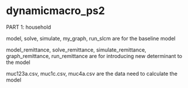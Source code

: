 # dynamicmacro_ps2
PART 1: household

  model, solve, simulate, my_graph, run_slcm are for the baseline model
  
  model_remittance, solve_remittance, simulate_remittance, graph_remittance, run_remittance are for introducing new determinant to the model

  muc123a.csv, muc1c.csv, muc4a.csv are the data need to calculate the model

  
